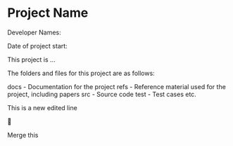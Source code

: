 # Project Name

Developer Names:

Date of project start:

This project is ...

The folders and files for this project are as follows:

docs - Documentation for the project
refs - Reference material used for the project, including papers
src - Source code
test - Test cases
etc.

This is a new edited line

:frog:

Merge this